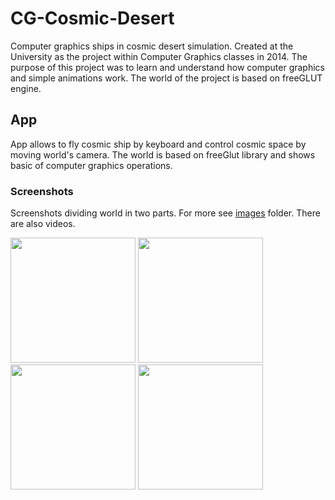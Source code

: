 # CG-Cosmic-Desert
Computer graphics ships in cosmic desert simulation. Created at the University as the project within Computer Graphics classes in 2014. The purpose of this project was to learn and understand how computer graphics and simple animations work. The world of the project is based on freeGLUT engine.

## App
App allows to fly cosmic ship by keyboard and control cosmic space by moving world's camera. The world is based on freeGlut library and shows basic of computer graphics operations.

### Screenshots
Screenshots dividing world in two parts. For more see [images](images) folder. There are also videos.

<img src="images/desert.png" width="200"> <img src="images/desert2.png" width="200"> <img src="images/ship.png" width="200"> <img src="images/ship2.png" width="200">

